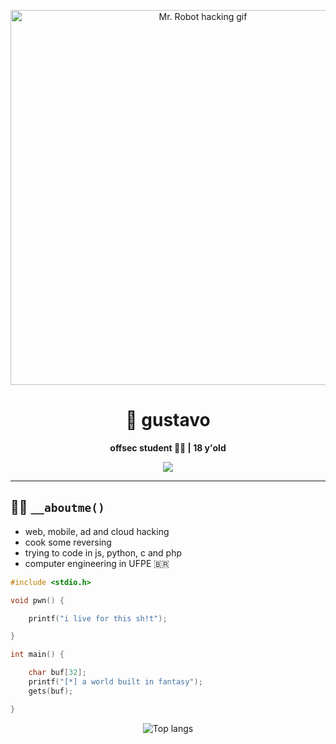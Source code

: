 <p align="center">
  <img src="https://media0.giphy.com/media/v1.Y2lkPTc5MGI3NjExY2FsYjMxMmptdTl3cTNmYXJrZnRyNHk0bHVwdWV6dnBncTJ5Y2RzNCZlcD12MV9pbnRlcm5hbF9naWZfYnlfaWQmY3Q9Zw/l41lXGxBwXYFcJoJ2/giphy.gif" width="600px" alt="Mr. Robot hacking gif"/>
</p>

<h1 align="center">👾 gustavo</h1>

<p align="center">
  <b>offsec student 👨‍💻 | 18 y'old</b>
</p>

<p align="center">
  <img src="https://img.shields.io/badge/status-hacking%20the%20planet-red?style=flat-square&logo=gnu-bash&logoColor=white" />
</p>

---

## 🐱‍👤 ```__aboutme()```

- web, mobile, ad and cloud hacking
- cook some reversing
- trying to code in js, python, c and php
- computer engineering in UFPE 🇧🇷 



```c
#include <stdio.h>

void pwn() {

    printf("i live for this sh!t");

}

int main() {

    char buf[32];
    printf("[*] a world built in fantasy");
    gets(buf);

}
```
<p align="center">
    <img src="https://github-readme-stats.vercel.app/api/top-langs/?username=b4sh0xf&layout=compact&show_icons=true&title_color=fff&icon_color=fff&text_color=c9d1d9&bg_color=161b22&hide=elixir" alt="Top langs" />
</p>
